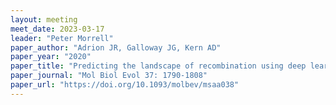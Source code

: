```yaml
---
layout: meeting
meet_date: 2023-03-17
leader: "Peter Morrell"
paper_author: "Adrion JR, Galloway JG, Kern AD"
paper_year: "2020"
paper_title: "Predicting the landscape of recombination using deep learning"
paper_journal: "Mol Biol Evol 37: 1790-1808"
paper_url: "https://doi.org/10.1093/molbev/msaa038"
---
```

